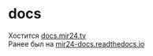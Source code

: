 # docs

Хостится [docs.mir24.tv](https://docs.mir24.tv/docs/mir24-docs/ru/master/)  
Ранее был на [mir24-docs.readthedocs.io](https://mir24-docs.readthedocs.io/ru/latest/)
